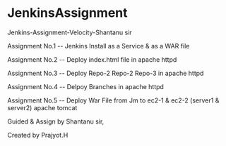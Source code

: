 # JenkinsAssignment
Jenkins-Assignment-Velocity-Shantanu sir 



Assignment No.1 -- Jenkins Install as a Service & as a WAR file 

Assignment No.2 -- Deploy index.html file in apache httpd

Assignment No.3 -- Deploy Repo-2 Repo-2 Repo-3 in apache httpd

Assignment No.4 -- Delpoy Branches in apache httpd 

Assignment No.5 -- Deploy War File from Jm to ec2-1 & ec2-2 (server1 & server2) apache tomcat 














Guided & Assign by Shantanu sir,


Created by Prajyot.H
